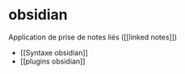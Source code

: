 # obsidian

Application de prise de notes liés ([[linked notes]])

 - [[Syntaxe obsidian]]
 - [[plugins obsidian]]



